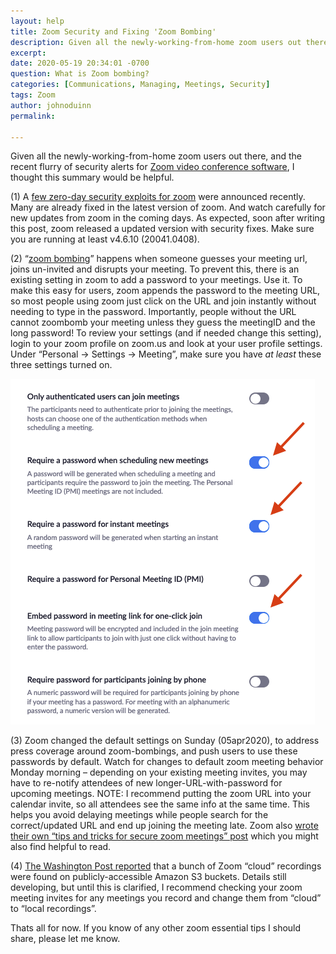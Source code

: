 ```yaml
---
layout: help
title: Zoom Security and Fixing 'Zoom Bombing'
description: Given all the newly-working-from-home zoom users out there, and the recent flurry of security alerts for Zoom video conference software, I thought this summary would be helpful.
excerpt: 
date: 2020-05-19 20:34:01 -0700
question: What is Zoom bombing?
categories: [Communications, Managing, Meetings, Security]
tags: Zoom
author: johnoduinn
permalink: 

---
```


Given all the newly-working-from-home zoom users out there, and the recent flurry of security alerts for [Zoom video conference software](http://zoom.us/), I thought this summary would be helpful.

(1) A [few zero-day security exploits for zoom](https://cve.mitre.org/cgi-bin/cvekey.cgi?keyword=zoom) were announced recently. Many are already fixed in the latest version of zoom. And watch carefully for new updates from zoom in the coming days. As expected, soon after writing this post, zoom released a updated version with security fixes. Make sure you are running at least v4.6.10 (20041.0408).

(2) “[zoom bombing](https://en.wikipedia.org/wiki/Zoombombing)” happens when someone guesses your meeting url, joins un-invited and disrupts your meeting. To prevent this, there is an existing setting in zoom to add a password to your meetings. Use it. To make this easy for users, zoom appends the password to the meeting URL, so most people using zoom just click on the URL and join instantly without needing to type in the password. Importantly, people without the URL cannot zoombomb your meeting unless they guess the meetingID and the long password! To review your settings (and if needed change this setting), login to your zoom profile on zoom.us and look at your user profile settings. Under “Personal -> Settings -> Meeting”, make sure you have *at least* these three settings turned on.

![Zoom security settings](/img/posts/zoom-security-settings.png)

(3) Zoom changed the default settings on Sunday (05apr2020), to address press coverage around zoom-bombings, and push users to use these passwords by default. Watch for changes to default zoom meeting behavior Monday morning – depending on your existing meeting invites, you may have to re-notify attendees of new longer-URL-with-password for upcoming meetings. NOTE: I recommend putting the zoom URL into your calendar invite, so all attendees see the same info at the same time. This helps you avoid delaying meetings while people search for the correct/updated URL and end up joining the meeting late. Zoom also [wrote their own “tips and tricks for secure zoom meetings” post](https://blog.zoom.us/wordpress/2019/12/04/hosts-admins-secure-zoom-meeting-experience) which you might also find helpful to read.

(4) [The Washington Post reported](https://www.washingtonpost.com/technology/2020/04/03/thousands-zoom-video-calls-left-exposed-open-web) that a bunch of Zoom “cloud” recordings were found on publicly-accessible Amazon S3 buckets. Details still developing, but until this is clarified, I recommend checking your zoom meeting invites for any meetings you record and change them from “cloud” to “local recordings”.

Thats all for now. If you know of any other zoom essential tips I should share, please let me know. 